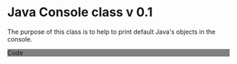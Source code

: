 # Java Console class v 0.1
The purpose of this class is to help to print default Java's objects in the console.

<div style="background-color: grey; border">
Code
</div>



